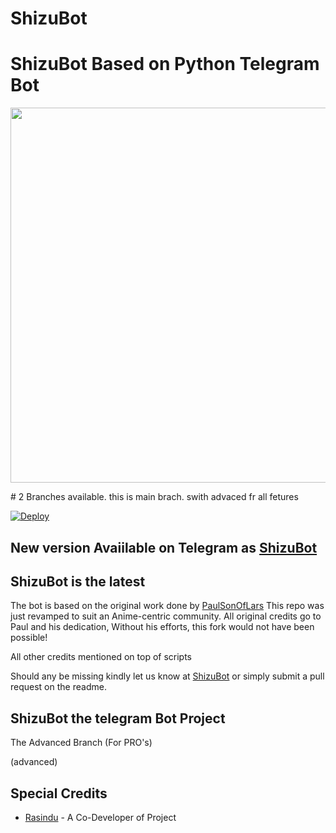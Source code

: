 # ShizuBot
# ShizuBot Based on Python Telegram Bot
<p align="leaft">
  <img src="https://telegra.ph/file/90074b2e822898f312fd4.jpg" width='600"'>
</p>
# 2 Branches available. this is main brach. swith advaced fr all fetures

[![Deploy](https://www.herokucdn.com/deploy/button.svg)](https://heroku.com/deploy?template=https://github.com/rasindugimhan/The-Anki-Vector.git)









## New version Avaiilable on Telegram as [ShizuBot](https://t.me/Shizu_herobot)
## ShizuBot is the latest




The bot is based on the original work done by [PaulSonOfLars](https://github.com/PaulSonOfLars)
This repo was just revamped to suit an Anime-centric community. All original credits go to Paul and his dedication, Without his efforts, this fork would not have been possible!

All other credits mentioned on top of scripts

Should any be missing kindly let us know at [ShizuBot](https://t.me/Shizu_herobot) or simply submit a pull request on the readme.

## ShizuBot the telegram Bot Project
The Advanced Branch (For PRO's)

(advanced)

## Special Credits
- [Rasindu](https://github.com/rasindugimhan) - A Co-Developer of Project
